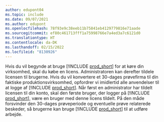 ```yaml
---
author: edupont04
ms.topic: include
ms.date: 09/07/2021
ms.author: edupont
ms.openlocfilehash: 78f93e9c38eeb11b75841eb4129779816e71aade
ms.sourcegitcommit: ef80c461713fff1a75998766e7a4ed3a7c6121d0
ms.translationtype: HT
ms.contentlocale: da-DK
ms.lasthandoff: 02/15/2022
ms.locfileid: "8130926"
---
```

Hvis du vil begynde at bruge [!INCLUDE [prod_short](../includes/prod_short.md)] for at køre din virksomhed, skal du købe en licens. Administratoren kan derefter tildele licensen til brugerne. Hvis du vil konvertere et 30-dages prøvefirma til din faktiske produktionsvirksomhed, opfordrer vi imidlertid alle anvendelser til at logge af [!INCLUDE [prod_short](../includes/prod_short.md)]. Når først en administrator har tildelt licensen til din konto, skal den første bruger, der logger på [!INCLUDE [prod_short](../includes/prod_short.md)], være en bruger med denne licens tildelt. På den måde forsvinder den 30-dages prøveperiode og eventuelle prøve relaterede beskeder, så brugerne kan bruge [!INCLUDE [prod_short](../includes/prod_short.md)] til at udføre arbejde.
